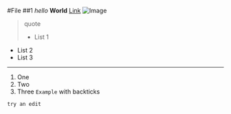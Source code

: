 #File
##1
*hello* **World**
[Link](http://a.com)
![Image](http://url/a.png)
> quote
> * List 1
* List 2
* List 3
---------------------
 1. One
2. Two
3. Three
 `Example` with backticks
 ```
try an edit
```
